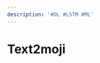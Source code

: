 ```yaml
---
description: '#DL #LSTM #ML'
---
```


# Text2moji

<figure><img src="../../../.gitbook/assets/슬라이드1 (1).png" alt=""><figcaption></figcaption></figure>

<figure><img src="../../../.gitbook/assets/슬라이드2 (1).png" alt=""><figcaption></figcaption></figure>

<figure><img src="../../../.gitbook/assets/슬라이드3 (1).png" alt=""><figcaption></figcaption></figure>

<figure><img src="../../../.gitbook/assets/슬라이드4 (1).png" alt=""><figcaption></figcaption></figure>

<figure><img src="../../../.gitbook/assets/슬라이드5 (1).png" alt=""><figcaption></figcaption></figure>

<figure><img src="../../../.gitbook/assets/슬라이드6 (1).png" alt=""><figcaption></figcaption></figure>

<figure><img src="../../../.gitbook/assets/슬라이드7 (1).png" alt=""><figcaption></figcaption></figure>

<figure><img src="../../../.gitbook/assets/슬라이드8 (1).png" alt=""><figcaption></figcaption></figure>

<figure><img src="../../../.gitbook/assets/슬라이드9 (1).png" alt=""><figcaption></figcaption></figure>

<figure><img src="../../../.gitbook/assets/슬라이드10 (1).png" alt=""><figcaption></figcaption></figure>

<figure><img src="../../../.gitbook/assets/슬라이드11 (1).png" alt=""><figcaption></figcaption></figure>

<figure><img src="../../../.gitbook/assets/슬라이드12 (1).png" alt=""><figcaption></figcaption></figure>

<figure><img src="../../../.gitbook/assets/슬라이드13 (1).png" alt=""><figcaption></figcaption></figure>

<figure><img src="../../../.gitbook/assets/슬라이드14 (1).png" alt=""><figcaption></figcaption></figure>

<figure><img src="../../../.gitbook/assets/슬라이드15 (1).png" alt=""><figcaption></figcaption></figure>

<figure><img src="../../../.gitbook/assets/슬라이드16 (1).png" alt=""><figcaption></figcaption></figure>

<figure><img src="../../../.gitbook/assets/슬라이드17 (1).png" alt=""><figcaption></figcaption></figure>

<figure><img src="../../../.gitbook/assets/슬라이드18.png" alt=""><figcaption></figcaption></figure>

<figure><img src="../../../.gitbook/assets/슬라이드19.png" alt=""><figcaption></figcaption></figure>

<figure><img src="../../../.gitbook/assets/슬라이드20.png" alt=""><figcaption></figcaption></figure>

<figure><img src="../../../.gitbook/assets/슬라이드21.png" alt=""><figcaption></figcaption></figure>
